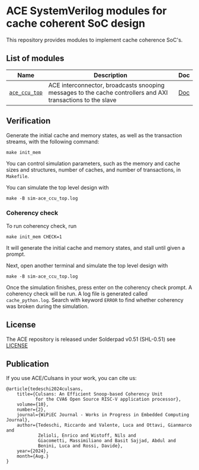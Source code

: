 # ACE SystemVerilog modules for cache coherent SoC design

This repository provides modules to implement cache coherence SoC's.

## List of modules

| Name                                                 | Description                                                                                                  | Doc                            |
|------------------------------------------------------|--------------------------------------------------------------------------------------------------------------|--------------------------------|
| [`ace_ccu_top`](src/ace_ccu_top.sv)                  | ACE interconnector, broadcasts snooping messages to the cache controllers and AXI transactions to the slave  | [Doc](doc/ace_ccu_top.md)      |

## Verification

Generate the initial cache and memory states, as well as the transaction streams, with the following command:

```
make init_mem
```

You can control simulation parameters, such as the memory and cache sizes and structures, number of caches, and number of transactions, in `Makefile`.

You can simulate the top level design with
```
make -B sim-ace_ccu_top.log
```

### Coherency check

To run coherency check, run
```
make init_mem CHECK=1
```
It will generate the initial cache and memory states, and stall until given a prompt.

Next, open another terminal and simulate the top level design with
```
make -B sim-ace_ccu_top.log
```
Once the simulation finishes, press enter on the coherency check prompt. A coherency check will be run. A log file is generated called `cache_python.log`. Search with keyword `ERROR` to find whether coherency was broken during the simulation.

## License

The ACE repository is released under Solderpad v0.51 (SHL-0.51) see [LICENSE](LICENSE)

## Publication

If you use ACE/Culsans in your work, you can cite us:

```
@article{tedeschi2024culsans,
    title={Culsans: An Efficient Snoop-based Coherency Unit
           for the CVA6 Open Source RISC-V application processor},
    volume={10},
    number={2},
    journal={WiPiEC Journal - Works in Progress in Embedded Computing Journal},
    author={Tedeschi, Riccardo and Valente, Luca and Ottavi, Gianmarco and
            Zelioli, Enrico and Wistoff, Nils and
            Giacometti, Massimiliano and Basit Sajjad, Abdul and
            Benini, Luca and Rossi, Davide},
    year={2024},
    month={Aug.}
}

```
